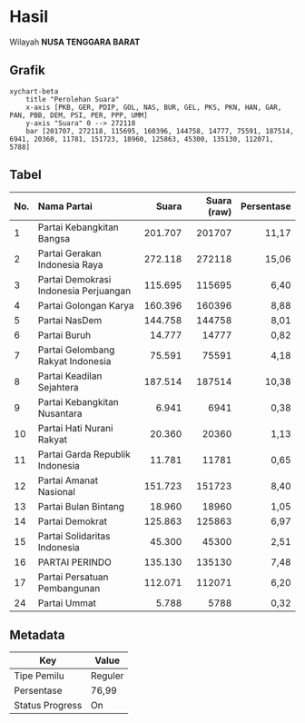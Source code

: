 # Hasil

Wilayah **NUSA TENGGARA BARAT**

## Grafik

```mermaid
xychart-beta
    title "Perolehan Suara"
    x-axis [PKB, GER, PDIP, GOL, NAS, BUR, GEL, PKS, PKN, HAN, GAR, PAN, PBB, DEM, PSI, PER, PPP, UMM]
    y-axis "Suara" 0 --> 272118
    bar [201707, 272118, 115695, 160396, 144758, 14777, 75591, 187514, 6941, 20360, 11781, 151723, 18960, 125863, 45300, 135130, 112071, 5788]
```

## Tabel

| No. | Nama Partai                           | Suara   | Suara (raw) | Persentase |
|:--- |:------------------------------------- | -------:| -----------:| ----------:|
| 1   | Partai Kebangkitan Bangsa             | 201.707 | 201707      | 11,17      |
| 2   | Partai Gerakan Indonesia Raya         | 272.118 | 272118      | 15,06      |
| 3   | Partai Demokrasi Indonesia Perjuangan | 115.695 | 115695      | 6,40       |
| 4   | Partai Golongan Karya                 | 160.396 | 160396      | 8,88       |
| 5   | Partai NasDem                         | 144.758 | 144758      | 8,01       |
| 6   | Partai Buruh                          | 14.777  | 14777       | 0,82       |
| 7   | Partai Gelombang Rakyat Indonesia     | 75.591  | 75591       | 4,18       |
| 8   | Partai Keadilan Sejahtera             | 187.514 | 187514      | 10,38      |
| 9   | Partai Kebangkitan Nusantara          | 6.941   | 6941        | 0,38       |
| 10  | Partai Hati Nurani Rakyat             | 20.360  | 20360       | 1,13       |
| 11  | Partai Garda Republik Indonesia       | 11.781  | 11781       | 0,65       |
| 12  | Partai Amanat Nasional                | 151.723 | 151723      | 8,40       |
| 13  | Partai Bulan Bintang                  | 18.960  | 18960       | 1,05       |
| 14  | Partai Demokrat                       | 125.863 | 125863      | 6,97       |
| 15  | Partai Solidaritas Indonesia          | 45.300  | 45300       | 2,51       |
| 16  | PARTAI PERINDO                        | 135.130 | 135130      | 7,48       |
| 17  | Partai Persatuan Pembangunan          | 112.071 | 112071      | 6,20       |
| 24  | Partai Ummat                          | 5.788   | 5788        | 0,32       |


## Metadata

| Key             | Value   |
| --------------- | ------- |
| Tipe Pemilu     | Reguler |
| Persentase      | 76,99   |
| Status Progress | On      |



